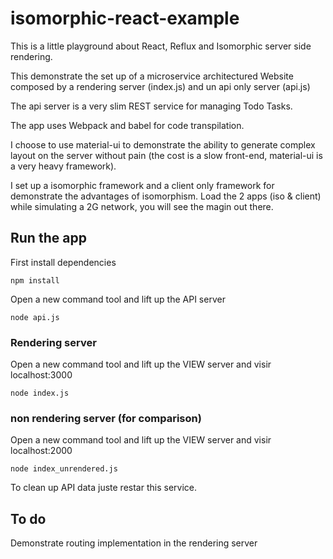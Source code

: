 # isomorphic-react-example

This is a little playground about React, Reflux and Isomorphic server side rendering.

This demonstrate the set up of a microservice architectured Website composed by a rendering server (index.js) and un api only server (api.js)

The api server is a very slim REST service for managing Todo Tasks.

The app uses Webpack and babel for code transpilation.

I choose to use material-ui to demonstrate the ability to generate complex layout on the server without pain (the cost is a slow front-end, material-ui is a very heavy framework).

I set up a isomorphic framework and a client only framework for demonstrate the advantages of isomorphism. Load the 2 apps (iso & client) while simulating a 2G network, you will see the magin out there.

## Run the app

First install dependencies
```
npm install
```

Open a new command tool and lift up the API server
```
node api.js
```
### Rendering server
Open a new command tool and lift up the VIEW server and visir localhost:3000
```
node index.js
```

### non rendering server (for comparison)
Open a new command tool and lift up the VIEW server and visir localhost:2000
```
node index_unrendered.js
```

To clean up API data juste restar this service.

## To do

Demonstrate routing implementation in the rendering server
